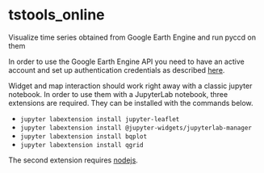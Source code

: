 # tstools_online
Visualize time series obtained from Google Earth Engine and run pyccd on them

In order to use the Google Earth Engine API you need to have an active account
and set up authentication credentials as described [here](https://developers.google.com/earth-engine/python_install_manual).

Widget and map interaction should work right away with a classic jupyter notebook.
In order to use them with a JupyterLab notebook, three extensions are required. 
They can be installed with the commands below.

- `jupyter labextension install jupyter-leaflet`
- `jupyter labextension install @jupyter-widgets/jupyterlab-manager`
- `jupyter labextension install bqplot`
- `jupyter labextension install qgrid`


The second extension requires [nodejs](https://nodejs.org/en/).

